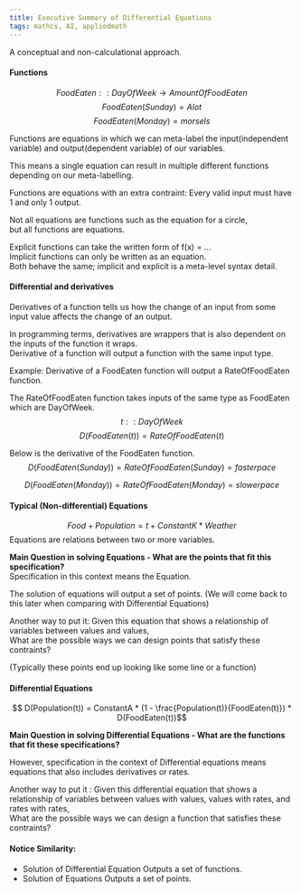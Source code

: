 ```yaml
---
title: Executive Summary of Differential Equations
tags: mathcs, AI, appliedmath
---
```

A conceptual and non-calculational approach.

#### Functions
$$ FoodEaten :: DayOfWeek \rightarrow AmountOfFoodEaten $$ 
$$FoodEaten(Sunday) = Alot $$
$$FoodEaten(Monday) = morsels $$

Functions are equations in which we can meta-label the input(independent variable) and output(dependent variable) of our variables.

This means a single equation can result in multiple different functions depending on our meta-labelling. 

Functions are equations with an extra contraint: Every valid input must have 1 and only 1 output.

Not all equations are functions such as the equation for a circle,  
but all functions are equations.

Explicit functions can take the written form of f(x) = ...  
Implicit functions can only be written as an equation.  
Both behave the same; implicit and explicit is a meta-level syntax detail. 
  


#### Differential and derivatives
Derivatives of a function tells us how the change of an input from some input value affects the change of an output.

In programming terms, derivatives are wrappers that is also dependent on the inputs of the function it wraps.  
Derivative of a function will output a function with the same input type.


Example: 
Derivative of a FoodEaten function will output a RateOfFoodEaten function.  

The RateOfFoodEaten function takes inputs of the same type as FoodEaten which are DayOfWeek. 
$$ t :: DayOfWeek $$
$$ D(FoodEaten(t)) = RateOfFoodEaten(t) $$  


Below is the derivative of the FoodEaten function.
$$ D(FoodEaten(Sunday)) = RateOfFoodEaten(Sunday) = faster pace $$

$$ D(FoodEaten(Monday)) = RateOfFoodEaten(Monday) = slower pace $$

#### Typical (Non-differential) Equations
$$ Food + Population = t + ConstantK * Weather$$
Equations are relations between two or more variables.  

**Main Question in solving Equations - What are the points that fit this specification?**  
Specification in this context means the Equation.

The solution of equations will output a set of points. (We will come back to this later when comparing with Differential Equations)

Another way to put it:
Given this equation that shows a relationship of variables between values and values,  
What are the possible ways we can design points that satisfy these contraints?

(Typically these points end up looking like some line or a function)




#### Differential Equations

$$ D(Population(t)) = ConstantA * (1 - \frac{Population(t)}{FoodEaten(t)}) * D(FoodEaten(t))$$

**Main Question in solving Differential Equations - What are the functions that fit these specifications?**

However, specification in the context of Differential equations means equations that also includes derivatives or rates.


Another way to put it : 
Given this differential equation that shows a relationship of variables between values with values, values with rates, and rates with rates,  
What are the possible ways we can design a function that satisfies these contraints?

#### Notice Similarity:  

* Solution of Differential Equation Outputs a set of functions.
* Solution of Equations Outputs a set of points.